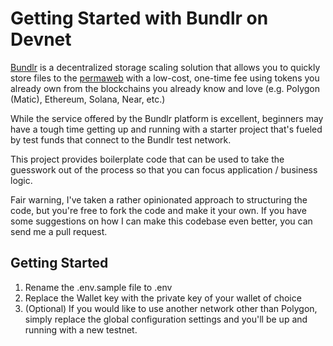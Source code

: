 # Getting Started with Bundlr on Devnet

[Bundlr](https://docs.bundlr.network/) is a decentralized storage scaling solution that allows you to quickly store files to the [permaweb](https://arweave.medium.com/welcome-to-the-permaweb-ce0e6c73ddfb) with a low-cost, one-time fee using tokens you already own from the blockchains you already know and love (e.g. Polygon (Matic), Ethereum, Solana, Near, etc.)

While the service offered by the Bundlr platform is excellent, beginners may have a tough time getting up and running with a starter project that's fueled by test funds that connect to the Bundlr test network.

This project provides boilerplate code that can be used to take the guesswork out of the process so that you can focus application / business logic.

Fair warning, I've taken a rather opinionated approach to structuring the code, but you're free to fork the code and make it your own. If you have some suggestions on how I can make this codebase even better, you can send me a pull request.

## Getting Started

1. Rename the .env.sample file to .env
2. Replace the Wallet key with the private key of your wallet of choice
3. (Optional) If you would like to use another network other than Polygon, simply replace the global configuration settings and you'll be up and running with a new testnet.
